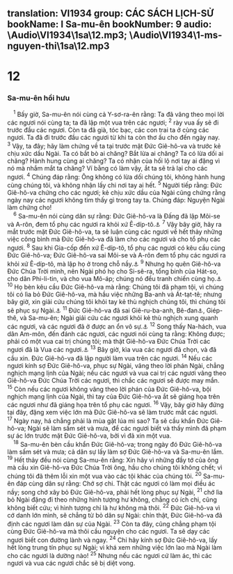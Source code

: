translation: VI1934
group: CÁC SÁCH LỊCH-SỬ
bookName: I Sa-mu-ên 
bookNumber: 9
audio: \Audio\VI1934\1sa\12.mp3; \Audio\VI1934\1-ms-nguyen-thi\1sa\12.mp3
-------

<div class="title"><h1>12</h1><h3>Sa-mu-ên hồi hưu</h3></div>
<span class="verse 1sa_12_1"> <sup>1</sup> Bấy giờ, Sa-mu-ên nói cùng cả Y-sơ-ra-ên rằng: Ta đã vâng theo mọi lời các ngươi nói cùng ta; ta đã lập một vua trên các ngươi; </span>
<span class="verse 1sa_12_2"><sup>2</sup> rày vua ấy sẽ đi trước đầu các ngươi. Còn ta đã già, tóc bạc, các con trai ta ở cùng các ngươi. Ta đã đi trước đầu các ngươi từ khi ta còn thơ ấu cho đến ngày nay. </span>
<span class="verse 1sa_12_3"><sup>3</sup> Vậy, ta đây; hãy làm chứng về ta tại trước mặt Đức Giê-hô-va và trước kẻ chịu xức dầu Ngài. Ta có bắt bò ai chăng? Bắt lừa ai chăng? Ta có lừa dối ai chăng? Hành hung cùng ai chăng? Ta có nhận của hối lộ nơi tay ai đặng vì nó mà nhắm mắt ta chăng? Ví bằng có làm vậy, ắt ta sẽ trả lại cho các ngươi. </span>
<span class="verse 1sa_12_4"><sup>4</sup> Chúng đáp rằng: Ông không có lừa dối chúng tôi, không hành hung cùng chúng tôi, và không nhận lấy chi nơi tay ai hết. </span>
<span class="verse 1sa_12_5"><sup>5</sup> Người tiếp rằng: Đức Giê-hô-va chứng cho các ngươi; kẻ chịu xức dầu của Ngài cũng chứng rằng ngày nay các ngươi không tìm thấy gì trong tay ta. Chúng đáp: Nguyện Ngài làm chứng cho! <br/></span>
<span class="verse 1sa_12_6"> <sup>6</sup> Sa-mu-ên nói cùng dân sự rằng: Đức Giê-hô-va là Đấng đã lập Môi-se và A-rôn, đem tổ phụ các ngươi ra khỏi xứ Ê-díp-tô.<a data-toggle="tooltip" data-placement="bottom" title="Xu 6:26">⚓</a></span>
<span class="verse 1sa_12_7"><sup>7</sup> Vậy bây giờ, hãy ra mắt trước mặt Đức Giê-hô-va, ta sẽ luận cùng các ngươi về hết thảy những việc công bình mà Đức Giê-hô-va đã làm cho các ngươi và cho tổ phụ các ngươi. </span>
<span class="verse 1sa_12_8"><sup>8</sup> Sau khi Gia-cốp đến xứ Ê-díp-tô, tổ phụ các ngươi có kêu cầu cùng Đức Giê-hô-va; Đức Giê-hô-va sai Môi-se và A-rôn đem tổ phụ các ngươi ra khỏi xứ Ê-díp-tô, mà lập họ ở trong chỗ nầy.<a data-toggle="tooltip" data-placement="bottom" title="Xu 2:23">⚓</a></span>
<span class="verse 1sa_12_9"><sup>9</sup> Nhưng họ quên Giê-hô-va Đức Chúa Trời mình, nên Ngài phó họ cho Si-sê-ra, tổng binh của Hát-so, cho dân Phi-li-tin, và cho vua Mô-áp; chúng nó đều tranh chiến cùng họ.<a data-toggle="tooltip" data-placement="bottom" title="Cac 3:12; 4:2; 13:1">⚓</a></span>
<span class="verse 1sa_12_10"><sup>10</sup> Họ bèn kêu cầu Đức Giê-hô-va mà rằng: Chúng tôi đã phạm tội, vì chúng tôi có lìa bỏ Đức Giê-hô-va, mà hầu việc những Ba-anh và Át-tạt-tê; nhưng bây giờ, xin giải cứu chúng tôi khỏi tay kẻ thù nghịch chúng tôi, thì chúng tôi sẽ phục sự Ngài.<a data-toggle="tooltip" data-placement="bottom" title="Cac 10:10-15">⚓</a></span>
<span class="verse 1sa_12_11"><sup>11</sup> Đức Giê-hô-va đã sai Giê-ru-ba-anh, Bê-đan<a data-toggle="tooltip" data-placement="bottom" title="Nghĩa là Ba-rác">⚓</a>, Giép-thê, và Sa-mu-ên; Ngài giải cứu các ngươi khỏi kẻ thù nghịch xung quanh các ngươi, và các ngươi đã ở được an ổn vô sự.<a data-toggle="tooltip" data-placement="bottom" title="Cac 4:6; 7:1; 11:29; 1Sa 3:20">⚓</a></span>
<span class="verse 1sa_12_12"><sup>12</sup> Song thấy Na-hách, vua dân Am-môn, đến đánh các ngươi, các ngươi nói cùng ta rằng: Không được; phải có một vua cai trị chúng tôi; mà thật Giê-hô-va Đức Chúa Trời các ngươi đã là Vua các ngươi.<a data-toggle="tooltip" data-placement="bottom" title="1Sa 8:19">⚓</a></span>
<span class="verse 1sa_12_13"><sup>13</sup> Bây giờ, kìa vua các ngươi đã chọn, và đã cầu xin. Đức Giê-hô-va đã lập người làm vua trên các ngươi. </span>
<span class="verse 1sa_12_14"><sup>14</sup> Nếu các ngươi kính sợ Đức Giê-hô-va, phục sự Ngài, vâng theo lời phán Ngài, chẳng nghịch mạng lịnh của Ngài; nếu các ngươi và vua cai trị các ngươi vâng theo Giê-hô-va Đức Chúa Trời các ngươi, thì chắc các ngươi sẽ được may mắn. </span>
<span class="verse 1sa_12_15"><sup>15</sup> Còn nếu các ngươi không vâng theo lời phán của Đức Giê-hô-va, bội nghịch mạng lịnh của Ngài, thì tay của Đức Giê-hô-va ắt sẽ giáng họa trên các ngươi như đã giáng họa trên tổ phụ các ngươi. </span>
<span class="verse 1sa_12_16"><sup>16</sup> Vậy, bây giờ hãy đứng tại đây, đặng xem việc lớn mà Đức Giê-hô-va sẽ làm trước mắt các ngươi. </span>
<span class="verse 1sa_12_17"><sup>17</sup> Ngày nay, há chẳng phải là mùa gặt lúa mì sao? Ta sẽ cầu khẩn Đức Giê-hô-va; Ngài sẽ làm sấm sét và mưa, để các ngươi biết và thấy mình đã phạm sự ác lớn trước mặt Đức Giê-hô-va, bởi vì đã xin một vua. <br/></span>
<span class="verse 1sa_12_18"> <sup>18</sup> Sa-mu-ên bèn cầu khẩn Đức Giê-hô-va; trong ngày đó Đức Giê-hô-va làm sấm sét và mưa; cả dân sự lấy làm sợ Đức Giê-hô-va và Sa-mu-ên lắm. </span>
<span class="verse 1sa_12_19"><sup>19</sup> Hết thảy đều nói cùng Sa-mu-ên rằng: Xin hãy vì những đầy tớ của ông mà cầu xin Giê-hô-va Đức Chúa Trời ông, hầu cho chúng tôi không chết; vì chúng tôi đã thêm lỗi xin một vua vào các tội khác của chúng tôi. </span>
<span class="verse 1sa_12_20"><sup>20</sup> Sa-mu-ên đáp cùng dân sự rằng: Chớ sợ chi. Thật các ngươi có làm mọi điều ác nầy; song chớ xây bỏ Đức Giê-hô-va, phải hết lòng phục sự Ngài, </span>
<span class="verse 1sa_12_21"><sup>21</sup> chớ lìa bỏ Ngài đặng đi theo những hình tượng hư không, chẳng có ích chi, cũng không biết cứu; vì hình tượng chỉ là hư không mà thôi. </span>
<span class="verse 1sa_12_22"><sup>22</sup> Đức Giê-hô-va vì cớ danh lớn mình, sẽ chẳng từ bỏ dân sự Ngài: chỉn thật, Đức Giê-hô-va đã định các ngươi làm dân sự của Ngài. </span>
<span class="verse 1sa_12_23"><sup>23</sup> Còn ta đây, cũng chẳng phạm tội cùng Đức Giê-hô-va mà thôi cầu nguyện cho các ngươi. Ta sẽ dạy các ngươi biết con đường lành và ngay. </span>
<span class="verse 1sa_12_24"><sup>24</sup> Chỉ hãy kính sợ Đức Giê-hô-va, lấy hết lòng trung tín phục sự Ngài; vì khá xem những việc lớn lao mà Ngài làm cho các ngươi là dường nào! </span>
<span class="verse 1sa_12_25"><sup>25</sup> Nhưng nếu các ngươi cứ làm ác, thì các ngươi và vua các ngươi chắc sẽ bị diệt vong. <br/></span>
